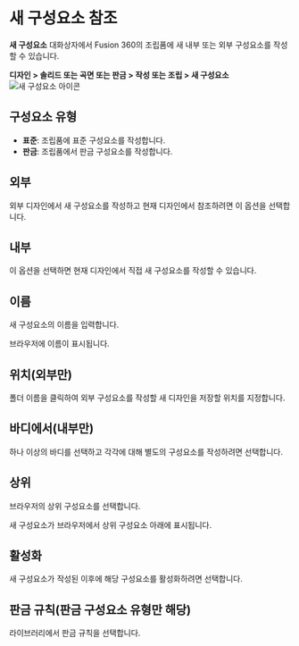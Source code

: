 새 구성요소 참조
=========

**새 구성요소** 대화상자에서 Fusion 360의 조립품에 새 내부 또는 외부 구성요소를 작성할 수 있습니다.

**디자인 > 솔리드 또는 곡면 또는 판금 > 작성 또는 조립 > 새 구성요소** ![새 구성요소 아이콘](https://help.autodesk.com/cloudhelp/KOR/Fusion-Assemble/images/icon/common/new-component.png)

구성요소 유형
-------

*   **표준**: 조립품에 표준 구성요소를 작성합니다.
*   **판금**: 조립품에서 판금 구성요소를 작성합니다.

외부
--

외부 디자인에서 새 구성요소를 작성하고 현재 디자인에서 참조하려면 이 옵션을 선택합니다.

내부
--

이 옵션을 선택하면 현재 디자인에서 직접 새 구성요소를 작성할 수 있습니다.

이름
--

새 구성요소의 이름을 입력합니다.

브라우저에 이름이 표시됩니다.

위치(외부만)
-------

폴더 이름을 클릭하여 외부 구성요소를 작성할 새 디자인을 저장할 위치를 지정합니다.

바디에서(내부만)
---------

하나 이상의 바디를 선택하고 각각에 대해 별도의 구성요소를 작성하려면 선택합니다.

상위
--

브라우저의 상위 구성요소를 선택합니다.

새 구성요소가 브라우저에서 상위 구성요소 아래에 표시됩니다.

활성화
---

새 구성요소가 작성된 이후에 해당 구성요소를 활성화하려면 선택합니다.

판금 규칙(판금 구성요소 유형만 해당)
---------------------

라이브러리에서 판금 규칙을 선택합니다.